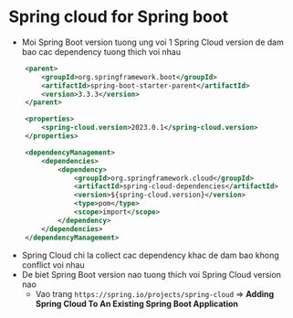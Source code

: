 # Spring cloud for Spring boot
- Moi Spring Boot version tuong ung voi 1 Spring Cloud version de dam bao cac dependency tuong thich voi nhau

```xml
	<parent>
		<groupId>org.springframework.boot</groupId>
		<artifactId>spring-boot-starter-parent</artifactId>
		<version>3.3.3</version>
	</parent>
```

```xml
    <properties>
        <spring-cloud.version>2023.0.1</spring-cloud.version>
    </properties>
```

```xml
	<dependencyManagement>
		<dependencies>
			<dependency>
				<groupId>org.springframework.cloud</groupId>
				<artifactId>spring-cloud-dependencies</artifactId>
				<version>${spring-cloud.version}</version>
				<type>pom</type>
				<scope>import</scope>
			</dependency>
		</dependencies>
	</dependencyManagement>
```

- Spring Cloud chi la collect cac dependency khac de dam bao khong conflict voi nhau
- De biet Spring Boot version nao tuong thich voi Spring Cloud version nao
  - Vao trang `https://spring.io/projects/spring-cloud` => **Adding Spring Cloud To An Existing Spring Boot Application**